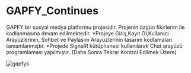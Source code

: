 # GAPFY_Continues
 GAPFY bir sosyal medya platformu projesidir. Projenin özgün fikirlerim ile kodlanmasına devam edilmektedir.
 *Projeye Giriş,Kayıt Ol,Kullanıcı Arayüzlerinin, Sohbet ve Paylaşım Arayüzlerinin tasarım kodlamaları tamamlanmıştır.
 *Projede SignalR kütüphanesi kullanılarak Chat arayüzü programlaması yapılmıştır. (Daha Sonra Tekrar Kontrol Edilmek Üzere)
 
![gapfys](https://github.com/furkankaragulle/GAPFY_Continues/assets/155825214/3c6aac20-72c4-4a3a-826a-d3723d5db65a)

